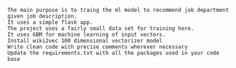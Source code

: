     The main purpose is to traing the ml model to recommend job department given job description.
    It uses a simple flask app.
    The project uses a fairly small data set for training here.
    It uses GBM for machine learning of input vectors.
    Install wiki2vec 100 dimensional vectorizer model
    Write clean code with precise comments wherever necessary
    Update the requirements.txt with all the packages used in your code base